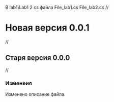В lab1\Lab1 2 cs файла
File_lab1.cs
File_lab2.cs
// <h1> Новая версия 0.0.1 </h1>
// <h2> Старя версия 0.0.0 </h2>

//<h3>Изменеия</h3>
Изменено описание файла.